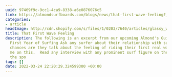 ```yaml
---
uuid: 97469f9c-9cc1-4ca9-8338-a6e0876076c5
link: https://almondsurfboards.com/blogs/news/that-first-wave-feeling?_kx=WJeE3QQCOcj1C5-kKTUTnVQwLixGXGjdFW4dPGeJnNo%3D.Hb5zTY
categories:
- article
headImage: http://cdn.shopify.com/s/files/1/0203/7640/articles/glassy_wave_1200x.jpg?v=1644437112
title: That First Wave Feeling
description: The following is an excerpt from our upcoming Almond's Guide to Your
  First Year of Surfing Ask any surfer about their relationship with surfing, and
  chances are they talk about the feeling of riding their first real wave.   Test
  me on this.  Read any interview with any prominent surf figure on their origin with
  the spo
tags: []
date: 2022-03-24 22:20:29.324599300 +00:00
---
```


